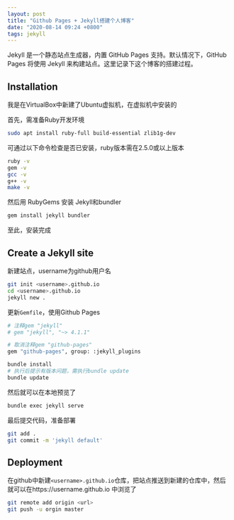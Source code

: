 ```yaml
---
layout: post
title: "Github Pages + Jekyll搭建个人博客"
date: "2020-08-14 09:24 +0800"
tags: jekyll
---
```


Jekyll 是一个静态站点生成器，内置 GitHub Pages 支持。默认情况下，GitHub Pages 将使用 Jekyll 来构建站点。这里记录下这个博客的搭建过程。

## Installation
我是在VirtualBox中新建了Ubuntu虚拟机，在虚拟机中安装的

首先，需准备Ruby开发环境

```bash
sudo apt install ruby-full build-essential zlib1g-dev
```
可通过以下命令检查是否已安装，ruby版本需在2.5.0或以上版本
```bash
ruby -v
gem -v
gcc -v
g++ -v
make -v
```

然后用 RubyGems 安装 Jekyll和bundler
```bash
gem install jekyll bundler
```

至此，安装完成

## Create a Jekyll site

新建站点，username为github用户名

```bash
git init <username>.github.io
cd <username>.github.io
jekyll new .
```

更新`Gemfile`，使用Github Pages

```bash
# 注释gem "jekyll"
# gem "jekyll", "~> 4.1.1"

# 取消注释gem "github-pages"
gem "github-pages", group: :jekyll_plugins

bundle install
# 执行后提示有版本问题，需执行bundle update
bundle update
```

然后就可以在本地预览了

```bash
bundle exec jekyll serve
```

最后提交代码，准备部署

```bash
git add .
git commit -m 'jekyll default'
```

## Deployment

在github中新建`<username>.github.io`仓库，把站点推送到新建的仓库中，然后就可以在https://username.github.io 中浏览了

```bash
git remote add origin <url>
git push -u orgin master
```

